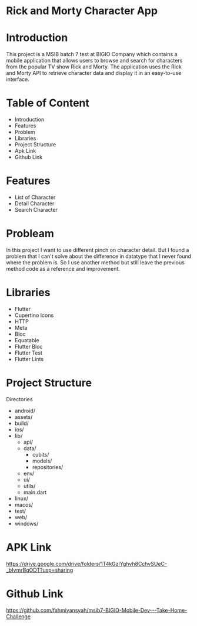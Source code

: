 # Rick and Morty Character App

# Introduction

This project is a MSIB batch 7 test at BIGIO Company which contains a mobile application that allows users to browse and search for characters from the popular TV show Rick and Morty. The application uses the Rick and Morty API to retrieve character data and display it in an easy-to-use interface.

# Table of Content

- Introduction
- Features
- Problem
- Libraries
- Project Structure
- Apk Link
- Github Link

# Features

- List of Character
- Detail Character
- Search Character

# Probleam

In this project I want to use different pinch on character detail. But I found a problem that I can't solve about the difference in datatype that I never found where the problem is. So I use another method but still leave the previous method code as a reference and improvement.

# Libraries

- Flutter
- Cupertino Icons
- HTTP
- Meta
- Bloc
- Equatable
- Flutter Bloc
- Flutter Test
- Flutter Lints

# Project Structure

Directories

- android/
- assets/
- build/
- ios/
- lib/
  - api/
  - data/
    - cubits/
    - models/
    - repositories/
  - env/
  - ui/
  - utils/
  - main.dart
- linux/
- macos/
- test/
- web/
- windows/

# APK Link

https://drive.google.com/drive/folders/1T4kGzlYghvh8CchvSUeC-_bIvmrBqODT?usp=sharing

# Github Link

https://github.com/fahmiyansyah/msib7-BIGIO-Mobile-Dev---Take-Home-Challenge
